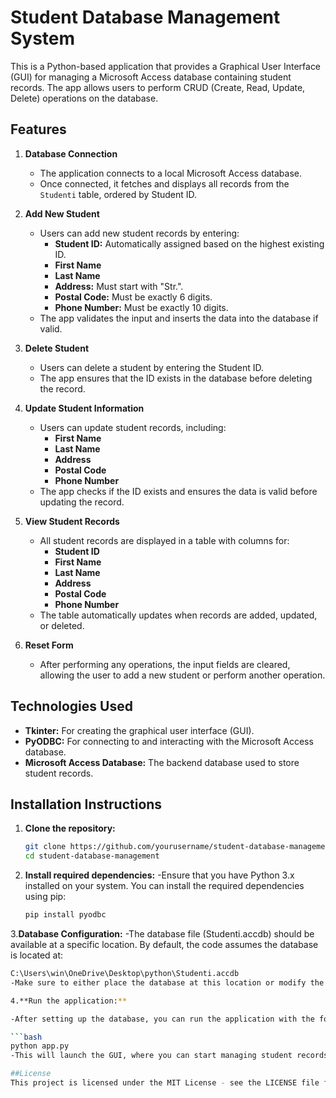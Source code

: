 # Student Database Management System

This is a Python-based application that provides a Graphical User Interface (GUI) for managing a Microsoft Access database containing student records. The app allows users to perform CRUD (Create, Read, Update, Delete) operations on the database.

## Features

1. **Database Connection**
   - The application connects to a local Microsoft Access database.
   - Once connected, it fetches and displays all records from the `Studenti` table, ordered by Student ID.

2. **Add New Student**
   - Users can add new student records by entering:
     - **Student ID:** Automatically assigned based on the highest existing ID.
     - **First Name**
     - **Last Name**
     - **Address:** Must start with "Str.".
     - **Postal Code:** Must be exactly 6 digits.
     - **Phone Number:** Must be exactly 10 digits.
   - The app validates the input and inserts the data into the database if valid.

3. **Delete Student**
   - Users can delete a student by entering the Student ID.
   - The app ensures that the ID exists in the database before deleting the record.

4. **Update Student Information**
   - Users can update student records, including:
     - **First Name**
     - **Last Name**
     - **Address**
     - **Postal Code**
     - **Phone Number**
   - The app checks if the ID exists and ensures the data is valid before updating the record.

5. **View Student Records**
   - All student records are displayed in a table with columns for:
     - **Student ID**
     - **First Name**
     - **Last Name**
     - **Address**
     - **Postal Code**
     - **Phone Number**
   - The table automatically updates when records are added, updated, or deleted.

6. **Reset Form**
   - After performing any operations, the input fields are cleared, allowing the user to add a new student or perform another operation.

## Technologies Used

- **Tkinter:** For creating the graphical user interface (GUI).
- **PyODBC:** For connecting to and interacting with the Microsoft Access database.
- **Microsoft Access Database:** The backend database used to store student records.

## Installation Instructions

1. **Clone the repository:**

   ```bash
   git clone https://github.com/yourusername/student-database-management.git
   cd student-database-management

2. **Install required dependencies:**
   -Ensure that you have Python 3.x installed on your system. You can install the required dependencies using pip:

   ```bash
   pip install pyodbc

3.**Database Configuration:**
   -The database file (Studenti.accdb) should be available at a specific location. By default, the code assumes the database is located at:

   ```bash
   C:\Users\win\OneDrive\Desktop\python\Studenti.accdb
   -Make sure to either place the database at this location or modify the path in the code to match your environment.

4.**Run the application:**

   -After setting up the database, you can run the application with the following command:

   ```bash
   python app.py
   -This will launch the GUI, where you can start managing student records.

##License
   This project is licensed under the MIT License - see the LICENSE file for details.
   
